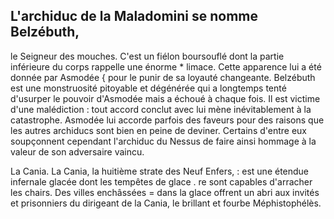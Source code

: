 ## L'archiduc de la Maladomini se nomme Belzébuth,

le Seigneur des mouches. C'est un fiélon boursouflé
dont la partie inférieure du corps rappelle une énorme  *
limace. Cette apparence lui a été donnée par Asmodée {
pour le punir de sa loyauté changeante. Belzébuth est une
monstruosité pitoyable et dégénérée qui a longtemps tenté
d'usurper le pouvoir d'Asmodée mais a échoué à chaque
fois. Il est victime d'une malédiction : tout accord conclut
avec lui mène inévitablement à la catastrophe. Asmodée lui
accorde parfois des faveurs pour des raisons que les autres
archiducs sont bien en peine de deviner. Certains d'entre eux
soupçonnent cependant l'archiduc du Nessus de faire ainsi
hommage à la valeur de son adversaire vaincu.

La Cania. La Cania, la huitième strate des Neuf Enfers, :
est une étendue infernale glacée dont les tempêtes de glace . re
sont capables d'arracher les chairs. Des villes enchâssées =
dans la glace offrent un abri aux invités et prisonniers du
dirigeant de la Cania, le brillant et fourbe Méphistophélès.
